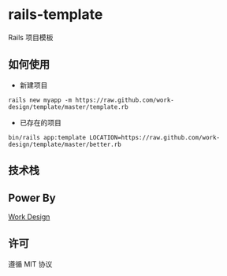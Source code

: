 # rails-template

Rails 项目模板

## 如何使用


* 新建项目
```shell
rails new myapp -m https://raw.github.com/work-design/template/master/template.rb
```

* 已存在的项目
```shell
bin/rails app:template LOCATION=https://raw.github.com/work-design/template/master/better.rb
```

## 技术栈



## Power By
[Work Design](https://work.design)

## 许可
遵循 MIT 协议
